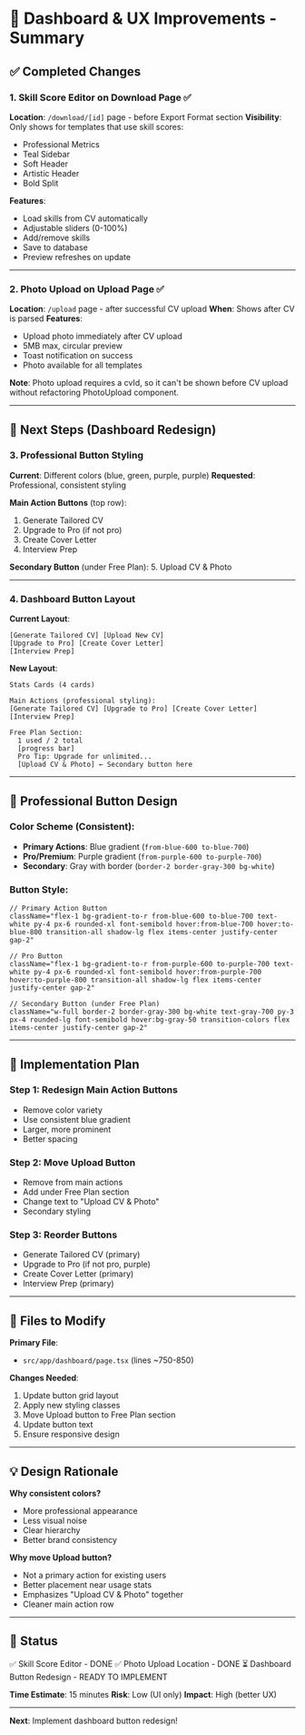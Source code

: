 # 🎨 Dashboard & UX Improvements - Summary

## ✅ Completed Changes

### 1. Skill Score Editor on Download Page ✅
**Location**: `/download/[id]` page - before Export Format section
**Visibility**: Only shows for templates that use skill scores:
- Professional Metrics
- Teal Sidebar
- Soft Header
- Artistic Header
- Bold Split

**Features**:
- Load skills from CV automatically
- Adjustable sliders (0-100%)
- Add/remove skills
- Save to database
- Preview refreshes on update

---

### 2. Photo Upload on Upload Page ✅
**Location**: `/upload` page - after successful CV upload
**When**: Shows after CV is parsed
**Features**:
- Upload photo immediately after CV upload
- 5MB max, circular preview
- Toast notification on success
- Photo available for all templates

**Note**: Photo upload requires a cvId, so it can't be shown before CV upload without refactoring PhotoUpload component.

---

## 🎯 Next Steps (Dashboard Redesign)

### 3. Professional Button Styling
**Current**: Different colors (blue, green, purple, purple)
**Requested**: Professional, consistent styling

**Main Action Buttons** (top row):
1. Generate Tailored CV
2. Upgrade to Pro (if not pro)
3. Create Cover Letter
4. Interview Prep

**Secondary Button** (under Free Plan):
5. Upload CV & Photo

---

### 4. Dashboard Button Layout

**Current Layout**:
```
[Generate Tailored CV] [Upload New CV]
[Upgrade to Pro] [Create Cover Letter]
[Interview Prep]
```

**New Layout**:
```
Stats Cards (4 cards)

Main Actions (professional styling):
[Generate Tailored CV] [Upgrade to Pro] [Create Cover Letter] [Interview Prep]

Free Plan Section:
  1 used / 2 total
  [progress bar]
  Pro Tip: Upgrade for unlimited...
  [Upload CV & Photo] ← Secondary button here
```

---

## 🎨 Professional Button Design

### Color Scheme (Consistent):
- **Primary Actions**: Blue gradient (`from-blue-600 to-blue-700`)
- **Pro/Premium**: Purple gradient (`from-purple-600 to-purple-700`)
- **Secondary**: Gray with border (`border-2 border-gray-300 bg-white`)

### Button Style:
```tsx
// Primary Action Button
className="flex-1 bg-gradient-to-r from-blue-600 to-blue-700 text-white py-4 px-6 rounded-xl font-semibold hover:from-blue-700 hover:to-blue-800 transition-all shadow-lg flex items-center justify-center gap-2"

// Pro Button
className="flex-1 bg-gradient-to-r from-purple-600 to-purple-700 text-white py-4 px-6 rounded-xl font-semibold hover:from-purple-700 hover:to-purple-800 transition-all shadow-lg flex items-center justify-center gap-2"

// Secondary Button (under Free Plan)
className="w-full border-2 border-gray-300 bg-white text-gray-700 py-3 px-4 rounded-lg font-semibold hover:bg-gray-50 transition-colors flex items-center justify-center gap-2"
```

---

## 📝 Implementation Plan

### Step 1: Redesign Main Action Buttons
- Remove color variety
- Use consistent blue gradient
- Larger, more prominent
- Better spacing

### Step 2: Move Upload Button
- Remove from main actions
- Add under Free Plan section
- Change text to "Upload CV & Photo"
- Secondary styling

### Step 3: Reorder Buttons
- Generate Tailored CV (primary)
- Upgrade to Pro (if not pro, purple)
- Create Cover Letter (primary)
- Interview Prep (primary)

---

## 🎯 Files to Modify

**Primary File**:
- `src/app/dashboard/page.tsx` (lines ~750-850)

**Changes Needed**:
1. Update button grid layout
2. Apply new styling classes
3. Move Upload button to Free Plan section
4. Update button text
5. Ensure responsive design

---

## 💡 Design Rationale

**Why consistent colors?**
- More professional appearance
- Less visual noise
- Clear hierarchy
- Better brand consistency

**Why move Upload button?**
- Not a primary action for existing users
- Better placement near usage stats
- Emphasizes "Upload CV & Photo" together
- Cleaner main action row

---

## 🚀 Status

✅ Skill Score Editor - DONE
✅ Photo Upload Location - DONE
⏳ Dashboard Button Redesign - READY TO IMPLEMENT

**Time Estimate**: 15 minutes
**Risk**: Low (UI only)
**Impact**: High (better UX)

---

**Next**: Implement dashboard button redesign!

